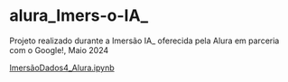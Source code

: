 # alura_Imers-o-IA_

Projeto realizado durante a Imersão IA_ oferecida pela Alura em parceria com o Google!, Maio 2024

[ImersãoDados4_Alura.ipynb](/ImersãoDados4_Alura.ipynb)
